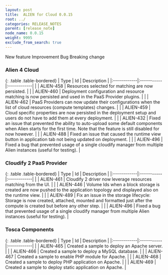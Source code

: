```yaml
---
layout: post
title:  ALIEN for Cloud 0.0.15
root: ../
categories: RELEASE_NOTES
parent: [release_note]
node_name: 0.0.15
weight: 9995
exclude_from_search: true
---
```





<i class="fa fa-plus text-success"></i> New feature <i class="fa fa-level-up text-primary"></i> Improvement  <i class="fa fa-bug text-danger"></i> Bug <i class="fa fa-exclamation-triangle text-warning"></i> Breaking change


### Alien 4 Cloud



  {: .table .table-bordered}
  | Type        | Id         | Description |
  |:------------|:-----------|:------------|
    |  <i class="fa fa-plus text-success"></i> | ALIEN-458 | Resources selected for matching are now persisted.  |
    |  <i class="fa fa-plus text-success"></i> | ALIEN-460 | Deployment configuration and resource matching is now persisted and used in the PaaS Provider plugins.  |
    |  <i class="fa fa-plus text-success"></i> | ALIEN-462 | PaaS Providers can now update their configurations when the list of cloud resources (compute templates) changes.  |
        |  <i class="fa fa-level-up text-primary"></i> | ALIEN-459 | Cloud specific properties are now persisted in the deployment setup and users do not have to add them at every deployment.  |
      |  <i class="fa fa-bug text-danger"></i> | ALIEN-432 | Fixed an issue that prevented the ability to auto-upload some default components when Alien starts for the first time. Note that the feature is still disabled for now however.  |
    |  <i class="fa fa-bug text-danger"></i> | ALIEN-488 | Fixed an issue that caused the runtime view button in application tab not being updated on deployment.  |
    |  <i class="fa fa-bug text-danger"></i> | ALIEN-496 | Fixed a bug that prevented usage of a single cloudify manager from multiple Alien instances (useful for testing).  |
  


### Cloudify 2 PaaS Provider



  {: .table .table-bordered}
  | Type        | Id         | Description |
  |:------------|:-----------|:------------|
    |  <i class="fa fa-plus text-success"></i> | ALIEN-461 | Cloudify 2 driver now leverage resources matching from the UI.  |
        |  <i class="fa fa-level-up text-primary"></i> | ALIEN-446 | Volume Ids when a block storage is created are now pushed to the application topology and displayed also on the runtime view.  |
      |  <i class="fa fa-bug text-danger"></i> | ALIEN-489 | Fix an issue in the storage lifecycle: Storage is now created, attached, mounted and formatted just after the compute is created but before any other step.  |
    |  <i class="fa fa-bug text-danger"></i> | ALIEN-496 | Fixed a bug that prevented usage of a single cloudify manager from multiple Alien instances (useful for testing).  |
  


### Tosca Components



  {: .table .table-bordered}
  | Type        | Id         | Description |
  |:------------|:-----------|:------------|
    |  <i class="fa fa-plus text-success"></i> | ALIEN-465 | Created a sample to deploy an Apache server.  |
    |  <i class="fa fa-plus text-success"></i> | ALIEN-466 | Created a sample to deploy a MySQL database.  |
    |  <i class="fa fa-plus text-success"></i> | ALIEN-467 | Created a sample to enable PHP module for Apache.  |
    |  <i class="fa fa-plus text-success"></i> | ALIEN-468 | Created a sample to deploy PHP application on Apache.  |
    |  <i class="fa fa-plus text-success"></i> | ALIEN-469 | Created a sample to deploy static application on Apache.  |
        

